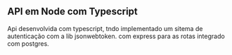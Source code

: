 ## API em Node com Typescript

Api desenvolvida com typescript, tndo implementado um sitema de autenticação com a lib jsonwebtoken. com express para as rotas integrado com postgres.